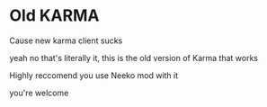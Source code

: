 # Old KARMA
Cause new karma client sucks

yeah no that's literally it, this is the old version of Karma that works

Highly reccomend you use Neeko mod with it

you're welcome
